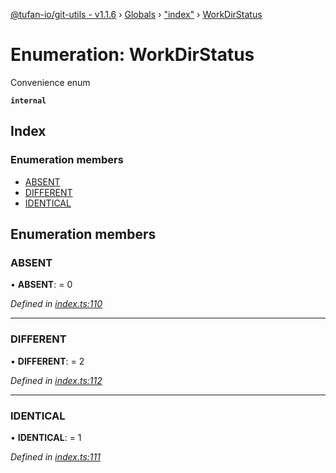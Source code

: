 [@tufan-io/git-utils - v1.1.6](../README.md) › [Globals](../globals.md) › ["index"](../modules/_index_.md) › [WorkDirStatus](_index_.workdirstatus.md)

# Enumeration: WorkDirStatus

Convenience enum

**`internal`** 

## Index

### Enumeration members

* [ABSENT](_index_.workdirstatus.md#absent)
* [DIFFERENT](_index_.workdirstatus.md#different)
* [IDENTICAL](_index_.workdirstatus.md#identical)

## Enumeration members

###  ABSENT

• **ABSENT**: = 0

*Defined in [index.ts:110](https://github.com/tufan-io/git-utils/blob/bf8fcea/src/index.ts#L110)*

___

###  DIFFERENT

• **DIFFERENT**: = 2

*Defined in [index.ts:112](https://github.com/tufan-io/git-utils/blob/bf8fcea/src/index.ts#L112)*

___

###  IDENTICAL

• **IDENTICAL**: = 1

*Defined in [index.ts:111](https://github.com/tufan-io/git-utils/blob/bf8fcea/src/index.ts#L111)*
